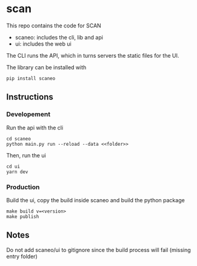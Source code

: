 # scan

This repo contains the code for SCAN

- scaneo: includes the cli, lib and api
- ui: includes the web ui

The CLI runs the API, which in turns servers the static files for the UI.

The library can be installed with

```
pip install scaneo
```

## Instructions

### Developement

Run the api with the cli

```
cd scaneo
python main.py run --reload --data <<folder>>
```

Then, run the ui

```
cd ui
yarn dev
```

### Production

Build the ui, copy the build inside scaneo and build the python package

```
make build v=<version>
make publish
```

## Notes

Do not add scaneo/ui to gitignore since the build process will fail (missing entry folder)
